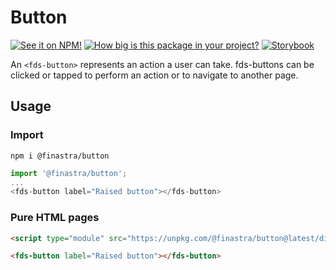 # Button

[![See it on NPM!](https://img.shields.io/npm/v/@finastra/button?style=for-the-badge)](https://www.npmjs.com/package/@finastra/button)
[![How big is this package in your project?](https://img.shields.io/bundlephobia/minzip/@finastra/button?style=for-the-badge)](https://bundlephobia.com/result?p=@finastra/button)
[![Storybook](https://shields.io/badge/-Play%20with%20this%20web%20component-2a0481?logo=storybook&style=for-the-badge)](https://finastra.github.io/finastra-design-system/?path=/story/components-button--dense)

An `<fds-button>` represents an action a user can take. fds-buttons can be clicked or tapped to perform an action or to navigate to another page.

## Usage

### Import

```
npm i @finastra/button
```

```ts
import '@finastra/button';
...
<fds-button label="Raised button"></fds-button>
```

### Pure HTML pages

```html
<script type="module" src="https://unpkg.com/@finastra/button@latest/dist/src/button.js?module"></script>

<fds-button label="Raised button"></fds-button>
```
